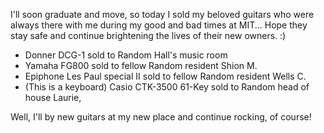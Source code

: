 I'll soon graduate and move, so today I sold my beloved guitars who were always there with me during my good and bad times at MIT... Hope they stay safe and continue brightening the lives of their new owners. :)

* Donner DCG-1 sold to Random Hall's music room
* Yamaha FG800 sold to fellow Random resident Shion M.
* Epiphone Les Paul special II sold to fellow Random resident Wells C.
* (This is a keyboard) Casio CTK-3500 61-Key sold to Random head of house Laurie, 

Well, I'll by new guitars at my new place and continue rocking, of course!
